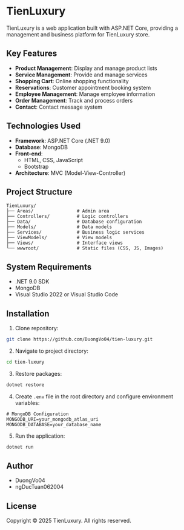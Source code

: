 # TienLuxury

TienLuxury is a web application built with ASP.NET Core, providing a management and business platform for TienLuxury store.

## Key Features

- **Product Management**: Display and manage product lists
- **Service Management**: Provide and manage services
- **Shopping Cart**: Online shopping functionality
- **Reservations**: Customer appointment booking system
- **Employee Management**: Manage employee information
- **Order Management**: Track and process orders
- **Contact**: Contact message system

## Technologies Used

- **Framework**: ASP.NET Core (.NET 9.0)
- **Database**: MongoDB
- **Front-end**: 
  - HTML, CSS, JavaScript
  - Bootstrap
- **Architecture**: MVC (Model-View-Controller)

## Project Structure

```
TienLuxury/
├── Areas/                # Admin area
├── Controllers/          # Logic controllers
├── Data/                 # Database configuration
├── Models/               # Data models
├── Services/             # Business logic services
├── ViewModels/           # View models
├── Views/                # Interface views
└── wwwroot/              # Static files (CSS, JS, Images)
```

## System Requirements

- .NET 9.0 SDK
- MongoDB
- Visual Studio 2022 or Visual Studio Code

## Installation

1. Clone repository:
```bash
git clone https://github.com/DuongVo04/tien-luxury.git
```

2. Navigate to project directory:
```bash
cd tien-luxury
```

3. Restore packages:
```bash
dotnet restore
```

4. Create `.env` file in the root directory and configure environment variables:

```env
# MongoDB Configuration
MONGODB_URI=your_mongodb_atlas_uri
MONGODB_DATABASE=your_database_name
```

5. Run the application:
```bash
dotnet run
```

## Author

- DuongVo04
- ngDucTuan062004

## License

Copyright © 2025 TienLuxury. All rights reserved.